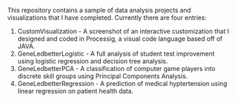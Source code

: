 This repository contains a sample of data analysis projects and visualizations that I have completed.  Currently there are four entries:

1. CustomVisualization - A screenshot of an interactive customization that I designed and coded in Processig, a visual code language based off of JAVA.
2. GeneLedbetterLogistic - A full analysis of student test improvement using logistic regression and decision tree analysis.
3. GeneLedbetterPCA - A classification of computer game players into discrete skill groups using Principal Components Analysis.
4. GeneLedbetterRegression - A prediction of medical hyptertension using linear regression on patient health data.
